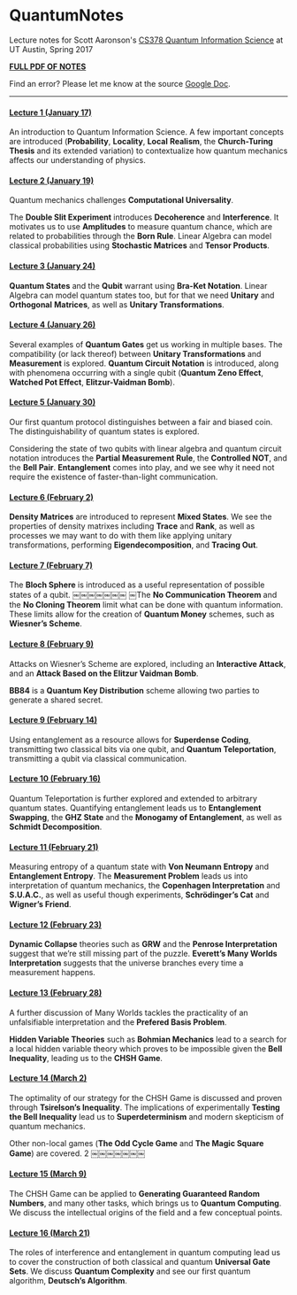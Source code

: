 # QuantumNotes
Lecture notes for Scott Aaronson's [CS378 Quantum Information Science](http://www.scottaaronson.com/cs378/) at UT Austin, Spring 2017

[**FULL PDF OF NOTES**](https://github.com/saNed/QuantumNotes/blob/master/QuantumNotes.pdf)

Find an error? Please let me know at the source [Google Doc](https://docs.google.com/document/d/16uIsv5cyX4O-9rnPGpdRlh4j2Thb69z-IUBYHsfWXzw/edit#).

---

#### [Lecture 1 (January 17)](https://github.com/saNed/QuantumNotes/blob/master/IndividualLectures/Lecture_1.pdf)


An introduction to Quantum Information Science. A few important concepts are introduced (**Probability**, **Locality**, **Local** **Realism**, the **Church-Turing Thesis** and its extended variation) to contextualize how quantum mechanics affects our understanding of physics.

#### [Lecture 2 (January 19)](https://github.com/saNed/QuantumNotes/blob/master/IndividualLectures/Lecture_2.pdf)

Quantum mechanics challenges **Computational Universality**.

The **Double Slit Experiment** introduces **Decoherence** and **Interference**. It motivates us to use **Amplitudes** to measure quantum chance, which are related to probabilities through the **Born Rule**.
Linear Algebra can model classical probabilities using **Stochastic Matrices** and **Tensor Products**.

#### [Lecture 3 (January 24)](https://github.com/saNed/QuantumNotes/blob/master/IndividualLectures/Lecture_3.pdf)

**Quantum States** and the **Qubit** warrant using **Bra-Ket Notation**. Linear Algebra can model quantum states too, but for that we need **Unitary** and **Orthogonal** **Matrices**, as well as **Unitary Transformations**.

#### [Lecture 4 (January 26)](https://github.com/saNed/QuantumNotes/blob/master/IndividualLectures/Lecture_4.pdf)

Several examples of **Quantum Gates** get us working in multiple bases. The compatibility (or lack thereof) between **Unitary Transformations** and **Measurement** is explored. **Quantum Circuit Notation** is introduced, along with phenomena occurring with a single qubit (**Quantum Zeno Effect**, **Watched Pot Effect**, **Elitzur-Vaidman Bomb**).

#### [Lecture 5 (January 30)](https://github.com/saNed/QuantumNotes/blob/master/IndividualLectures/Lecture_5.pdf)

Our first quantum protocol distinguishes between a fair and biased coin. The distinguishability of quantum states is explored.

Considering the state of two qubits with linear algebra and quantum circuit notation introduces the **Partial Measurement Rule**, the **Controlled NOT**, and the **Bell Pair**. **Entanglement** comes into play, and we see why it need not require the existence of faster-than-light communication.

#### [Lecture 6 (February 2)](https://github.com/saNed/QuantumNotes/blob/master/IndividualLectures/Lecture_6.pdf)

**Density Matrices** are introduced to represent **Mixed States**. We see the properties of density matrixes including **Trace** and **Rank**, as well as processes we may want to do with them like applying unitary transformations, performing **Eigendecomposition**, and **Tracing Out**.

#### [Lecture 7 (February 7)](https://github.com/saNed/QuantumNotes/blob/master/IndividualLectures/Lecture_7.pdf)

The **Bloch Sphere** is introduced as a useful representation of possible states of a qubit.
￼￼￼￼￼￼￼
￼The **No Communication Theorem** and the **No Cloning Theorem** limit what can be done with quantum information. These limits allow for the creation of **Quantum Money** schemes, such as **Wiesner’s Scheme**.

#### [Lecture 8 (February 9)](https://github.com/saNed/QuantumNotes/blob/master/IndividualLectures/Lecture_8.pdf)

Attacks on Wiesner’s Scheme are explored, including an **Interactive Attack**, and an **Attack Based on the Elitzur Vaidman Bomb**.

**BB84** is a **Quantum Key Distribution** scheme allowing two parties to generate a shared secret.

#### [Lecture 9 (February 14)](https://github.com/saNed/QuantumNotes/blob/master/IndividualLectures/Lecture_9.pdf)

Using entanglement as a resource allows for **Superdense Coding**, transmitting two classical bits via one qubit, and **Quantum Teleportation**, transmitting a qubit via classical communication.

#### [Lecture 10 (February 16)](https://github.com/saNed/QuantumNotes/blob/master/IndividualLectures/Lecture_10.pdf)

Quantum Teleportation is further explored and extended to arbitrary quantum states. Quantifying entanglement leads us to **Entanglement Swapping**, the **GHZ State** and the **Monogamy of Entanglement**, as well as **Schmidt Decomposition**.

#### [Lecture 11 (February 21)](https://github.com/saNed/QuantumNotes/blob/master/IndividualLectures/Lecture_11.pdf)

Measuring entropy of a quantum state with **Von Neumann Entropy** and **Entanglement Entropy**. The **Measurement Problem** leads us into interpretation of quantum mechanics, the **Copenhagen Interpretation** and **S.U.A.C.**, as well as useful though experiments, **Schrödinger’s Cat** and **Wigner’s Friend**.

#### [Lecture 12 (February 23)](https://github.com/saNed/QuantumNotes/blob/master/IndividualLectures/Lecture_12.pdf)

**Dynamic Collapse** theories such as **GRW** and the **Penrose Interpretation** suggest that we’re still missing part of the puzzle. **Everett’s Many Worlds Interpretation** suggests that the universe branches every time a measurement happens.

#### [Lecture 13 (February 28)](https://github.com/saNed/QuantumNotes/blob/master/IndividualLectures/Lecture_13.pdf)

A further discussion of Many Worlds tackles the practicality of an unfalsifiable interpretation and the **Prefered Basis Problem**.

**Hidden Variable Theories** such as **Bohmian Mechanics** lead to a search for a local hidden variable theory which proves to be impossible given the **Bell Inequality**, leading us to the **CHSH Game**.

#### [Lecture 14 (March 2)](https://github.com/saNed/QuantumNotes/blob/master/IndividualLectures/Lecture_14.pdf)

The optimality of our strategy for the CHSH Game is discussed and proven through **Tsirelson’s Inequality**. The implications of experimentally **Testing the Bell Inequality** lead us to **Superdeterminism** and modern skepticism of quantum mechanics.

Other non-local games (**The Odd Cycle Game** and **The Magic Square Game**) are covered.
2
￼￼￼￼￼￼￼
#### [Lecture 15 (March 9)](https://github.com/saNed/QuantumNotes/blob/master/IndividualLectures/Lecture_15.pdf)

The CHSH Game can be applied to **Generating Guaranteed Random Numbers**, and many other tasks, which brings us to **Quantum Computing**. We discuss the intellectual origins of the field and a few conceptual points.

#### [Lecture 16 (March 21)](https://github.com/saNed/QuantumNotes/blob/master/IndividualLectures/Lecture_16.pdf)

The roles of interference and entanglement in quantum computing lead us to cover the construction of both classical and quantum **Universal Gate Sets**. We discuss **Quantum Complexity** and see our first quantum algorithm, **Deutsch’s Algorithm**.
